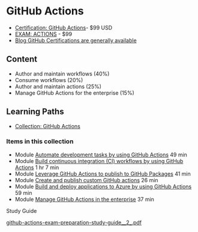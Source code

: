 # GitHub Actions


* [Certification: GitHub Actions](https://examregistration.github.com/certification/ACTIONS)- $99 USD
* [EXAM: ACTIONS](https://examregistration.github.com/exam/ACTIONS) - $99
* [Blog GitHub Certifications are generally available](https://github.blog/2024-01-08-github-certifications-are-generally-available/)

## Content

- Author and maintain workflows (40%)
- Consume workflows (20%)
- Author and maintain actions (25%)
- Manage GitHub Actions for the enterprise (15%)

## Learning Paths

- [Collection: GitHub Actions](https://learn.microsoft.com/en-us/collections/n5p4a5z7keznp5)

### Items in this collection

- Module [Automate development tasks by using GitHub Actions](https://learn.microsoft.com/en-us/training/modules/github-actions-automate-tasks/?ns-enrollment-type=Collection&ns-enrollment-id=n5p4a5z7keznp5) 49 min
- Module [Build continuous integration (CI) workflows by using GitHub Actions](https://learn.microsoft.com/en-us/training/modules/github-actions-ci/?ns-enrollment-type=Collection&ns-enrollment-id=n5p4a5z7keznp5) 1 hr 7 min
- Module [Leverage GitHub Actions to publish to GitHub Packages](https://learn.microsoft.com/en-us/training/modules/github-actions-packages/?ns-enrollment-type=Collection&ns-enrollment-id=n5p4a5z7keznp5) 41 min
- Module [Create and publish custom GitHub actions](https://learn.microsoft.com/en-us/training/modules/create-custom-github-actions/?ns-enrollment-type=Collection&ns-enrollment-id=n5p4a5z7keznp5) 26 min
- Module [Build and deploy applications to Azure by using GitHub Actions](https://learn.microsoft.com/en-us/training/modules/github-actions-cd/?ns-enrollment-type=Collection&ns-enrollment-id=n5p4a5z7keznp5) 59 min
- Module [Manage GitHub Actions in the enterprise](https://learn.microsoft.com/en-us/training/modules/manage-github-actions-enterprise/?ns-enrollment-type=Collection&ns-enrollment-id=n5p4a5z7keznp5) 37 min

Study Guide

[github-actions-exam-preparation-study-guide__2_.pdf](GitHub%20Actions%2084d0826c32bc4c44bd23fb953640e395/github-actions-exam-preparation-study-guide__2_.pdf)
